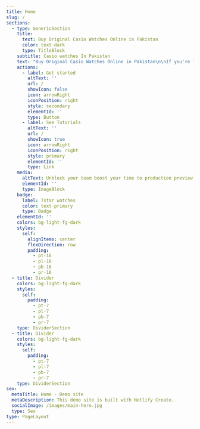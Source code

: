 ```yaml
---
title: Home
slug: /
sections:
  - type: GenericSection
    title:
      text: Buy Original Casio Watches Online in Pakistan
      color: text-dark
      type: TitleBlock
    subtitle: Casio watches In Pakistan
    text: "Buy Original Casio Watches Online in Pakistan\n\nIf you're looking to buy original Casio watches online in Pakistan, 7star.pk is your go-to destination. Casio, a brand synonymous with precision, durability, and style, offers a wide range of watches that cater to various tastes and preferences. Whether you are a sports enthusiast, a professional, or someone who appreciates classic designs, Casio has a watch for you.\n\nWhy Choose Casio Watches?[ Casio watches](https://7star.pk/original_casio_watches_in_pakistan/) are renowned for their innovative technology and reliable performance. Here are some reasons why Casio stands out:\n\nDurability: Casio watches are built to last. Many models feature shock-resistant designs and water resistance, making them suitable for all kinds of activities and environments. Advanced Features: From GPS and solar power to tide graphs and moon data, Casio watches incorporate a variety of advanced features that cater to diverse needs. Style and Variety: Casio offers a wide range of styles, from the classic G-Shock and Baby-G series to the sophisticated Edifice and Pro Trek collections. Affordability: Despite their high quality and advanced features, Casio watches are reasonably priced, offering excellent value for money. Popular Casio Watch Collections G-Shock: Known for its toughness, the G-Shock series is perfect for those who need a watch that can withstand harsh conditions. It is popular among athletes, military personnel, and outdoor enthusiasts. Baby-G: A smaller, more colorful version of the G-Shock, Baby-G watches are designed for women who want a stylish yet durable watch. Edifice: Combining sporty aesthetics with advanced technology, the Edifice series is ideal for professionals who need a watch that looks good in both casual and formal settings. Pro Trek: Designed for outdoor adventurers, Pro Trek watches come equipped with features like altimeters, barometers, and compasses. Vintage: If you appreciate retro designs, Casio's Vintage collection offers classic looks with modern reliability. Why Buy from 7star.pk? When you buy from\_[7star.pk](https://7star.pk/original_casio_watches_in_pakistan/), you are assured of authenticity and quality. Here’s why 7star.pk is the best place to buy original Casio watches in Pakistan:\n\nGenuine Products: 7star.pk guarantees that all watches are 100% original and come with a warranty. Wide Selection: They offer an extensive range of Casio watches, ensuring you find the perfect model that suits your style and needs. Competitive Prices: Enjoy competitive pricing on all Casio watches, ensuring you get the best deal. Convenient Shopping: With user-friendly navigation, detailed product descriptions, and high-quality images, 7star.pk makes online shopping a breeze. Secure Payments: Multiple payment options, including cash on delivery, ensure a secure and hassle-free shopping experience. Customer Support: Dedicated customer service to help you with any queries and provide after-sales support. How to Choose the Right Casio Watch When selecting a Casio watch, consider the following factors:\n\nPurpose: Determine the primary use of the watch. Are you looking for a watch for daily wear, sports activities, or formal occasions? Features: Identify the features that are important to you, such as water resistance, GPS, or solar power. Style: Choose a style that complements your personality and wardrobe. Budget: Set a budget and find a watch that offers the best features and style within your price range. Conclusion For those looking to buy original Casio watches online in Pakistan,\_[7star.pk](https://7star.pk/original_casio_watches_in_pakistan/)\_offers the best selection, prices, and shopping experience. Whether you need a robust G-Shock for adventurous pursuits, a stylish Baby-G for everyday wear, or an elegant Edifice for professional settings, 7star.pk has you covered. Visit their website today to explore their extensive collection and find the perfect Casio watch for you.\n\nKeywords: buy original [Casio watches online in Pakistan](https://7star.pk/original_casio_watches_in_pakistan/), , , Baby-G, Edifice, Pro Trek, 7star.pk, authentic Casio watches, durable watches, advanced features, stylish watches, affordable watches.\n\nLSI Keywords: Casio watch collections, best Casio watches, Casio watch features, Casio watch prices in Pakistan, where to buy Casio watches, genuine Casio watches, online watch shopping, Casio G-Shock, Casio Baby-G, Casio Edifice, Casio Pro Trek, Casio Vintage collection.\n\n\n\n"
    actions:
      - label: Get started
        altText: ''
        url: /
        showIcon: false
        icon: arrowRight
        iconPosition: right
        style: secondary
        elementId: ''
        type: Button
      - label: See Tutorials
        altText: ''
        url: /
        showIcon: true
        icon: arrowRight
        iconPosition: right
        style: primary
        elementId: ''
        type: Link
    media:
      altText: Unblock your team boost your time to production preview
      elementId: ''
      type: ImageBlock
    badge:
      label: 7star watches
      color: text-primary
      type: Badge
    elementId: ''
    colors: bg-light-fg-dark
    styles:
      self:
        alignItems: center
        flexDirection: row
        padding:
          - pt-16
          - pl-16
          - pb-16
          - pr-16
  - title: Divider
    colors: bg-light-fg-dark
    styles:
      self:
        padding:
          - pt-7
          - pl-7
          - pb-7
          - pr-7
    type: DividerSection
  - title: Divider
    colors: bg-light-fg-dark
    styles:
      self:
        padding:
          - pt-7
          - pl-7
          - pb-7
          - pr-7
    type: DividerSection
seo:
  metaTitle: Home - Demo site
  metaDescription: This demo site is built with Netlify Create.
  socialImage: /images/main-hero.jpg
  type: Seo
type: PageLayout
---
```

